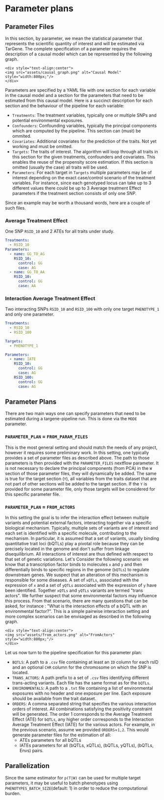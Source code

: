 # Parameter plans

## Parameter Files

In this section, by parameter, we mean the statistical parameter that represents the scientific quantity of interest and will be estimated via TarGene. The complete specification of a parameter requires the description of a causal model which can be represented by the following graph.

```@raw html
<div style="text-align:center">
<img src="assets/causal_graph.png" alt="Causal Model" style="width:800px;"/>
</div>
```

Parameters are specified by a YAML file with one section for each variable in the causal model and a section for the parameters that need to be estimated from this causal model. Here is a succinct description for each section and the behaviour of the pipeline for each variable:

- `Treatments`: The treatment variables, typically one or multiple SNPs and potential environmental exposures.
- `Confounders`: Confounding variables, typically the principal components which are computed by the pipeline. This section can (must) be ommited.
- `Covariates`: Additional covariates for the prediction of the traits. Not yet working and must be omitted.
- `Targets`: The traits of interest. The algorithm will loop through all traits in this section for the given treatments, confounders and covariates. This enables the reuse of the propensity score estimation. If this section is omitted (usually the case) all traits will be used.
- `Parameters`: For each target in `Targets` multiple parameters may be of interest depending on the exact case/control scenario of the treatment variables. For instance, since each genotyped locus can take up to 3 different values there could be up to 3 Average treatment Effect parameters if the treatment section consists of only one SNP.

Since an example may be worth a thousand words, here are a couple of such files.

### Average Treatment Effect

One SNP `RSID_10` and 2 ATEs for all traits under study.

```yaml
Treatments:
  - RSID_10
Parameters:
  - name: GG_TO_AG
    RSID_10:
      control: GG
      case: AG
  - name: GG_TO_AA
    RSID_10:
      control: GG
      case: AA
```

### Interaction Average Treatment Effect

Two interacting SNPs `RSID_10` and `RSID_100` with only one target `PHENOTYPE_1` and only one parameter.

```yaml
Treatments:
  - RSID_10
  - RSID_100

Targets:
  - PHENOTYPE_1

Parameters:
  - name: IATE
    RSID_10:
      control: GG
      case: AG
    RSID_100:
      control: GG
      case: AG
```

## Parameter Plans

There are two main ways one can specify parameters that need to be estimated during a targene-pipeline run. This is done via the `MODE` parameter.

### `PARAMETER_PLAN` = `FROM_PARAM_FILES`

This is the most general setting and should match the needs of any project, however it requires some preliminary work. In this setting, one typically provides a set of parameter files as described above. The path to those parameters is then provided with the `PARAMETER_FILES` nextflow parameter. It is not necessary to declare the principal components (from PCA) in the `W` section of those parameter files, they will dynamically be added. The same is true for the target section (`Y`), all variables from the traits dataset that are not part of other sections will be added to the target section. If the `Y` is provided for some parameter file, only those targets will be considered for this specific parameter file.

### `PARAMETER_PLAN` = `FROM_ACTORS`

In this setting the goal is to infer the interaction effect between multiple variants and potential external factors, interacting together via a specific biological mechanism. Typically, multiple sets of variants are of interest and each set is identified with a specific molecule, contributing to the mechanism. In particular, it is assumed that a set of variants, usually binding quantitative trait loci (bQTLs) play a pivotal role because they can be precisely located in the genome and don't suffer from linkage disequilibrium. All interactions of interest are thus defined with respect to that set of genetic variations. Let's Consider the following scenario: we know that a transcription factor binds to molecules `x` and `y` and then differentially binds to specific regions in the genome (`bQTLs`) to regulate downstream genes. We suspect that an alteration of this mechanism is responsible for some diseases. A set of `xQTLs`, associated with the expression of `x` and a set of `yQTLs` associated with the expression of `y` have been identified. Together `xQTLs` and `yQTLs` variants are termed "trans actors". We further suspect that some environmental factors may influence this process. From that scenario, there are many questions that can be asked, for instance : "What is the interaction effects of a bQTL with an environmental factor?". This is a simple pairwise interaction setting and more complex scenarios can be envisaged as described in the following graph.

```@raw html
<div style="text-align:center">
<img src="assets/from_actors.png" alt="FromActors" style="width:800px;"/>
</div>
```

Let us now turn to the pipeline specification for this parameter plan:

- `BQTLS`: A path to a `.csv` file containing at least an `ID` column for each rsID and an optional `CHR` column for the chromosome on which the SNP is located.
- `TRANS_ACTORS`: A path prefix to a set of `.csv` files identifying different trans-acting variants. Each file has the same format as for the `bQTLs`.
- `ENVIRONMENTALS`: A path to a `.txt` file containing a list of environmental exposures with no header and one exposure per line. Each exposure should be available from the trait dataset.
- `ORDERS`: A comma separated string that specifies the various interaction orders of interest. All combinations satisfying the positivity constraint will be generated. The order 1 corresponds to the Average Treatment Effect (ATE) for `bQTLs`, any higher order corresponds to the Interaction Average Treatment Effect (IATE) for the various actors. For example, in the previous scenario, assume we provided `ORDERS`=`1,2`. This would generate parameter files for the estimation of all:
  - ATEs parameters for all bQTLs
  - IATEs parameters for all (bQTLs, xQTLs), (bQTLs, yQTLs), (bQTLs, Envs) pairs.

## Parallelization

Since the same estimator for `p(T|W)` can be used for multiple target parameters, it may be useful to batch phenotypes using `PHENOTYPES_BATCH_SIZE`(default: 1) in order to reduce the computational burden.

